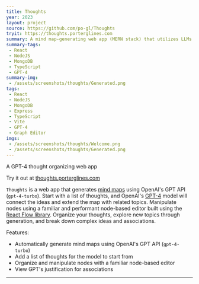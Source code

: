 ```yaml
---
title: Thoughts
year: 2023
layout: project
source: https://github.com/po-gl/Thoughts
tryit: https://thoughts.porterglines.com
summary: A mind map-generating web app (MERN stack) that utilizes LLMs.
summary-tags:
 - React
 - NodeJS
 - MongoDB
 - TypeScript
 - GPT-4
summary-img:
 - /assets/screenshots/thoughts/Generated.png
tags:
 - React
 - NodeJS
 - MongoDB
 - Express
 - TypeScript
 - Vite
 - GPT-4
 - Graph Editor
imgs:
 - /assets/screenshots/thoughts/Welcome.png
 - /assets/screenshots/thoughts/Generated.png
---
```


A GPT-4 thought organizing web app

Try it out at [thoughts.porterglines.com](https://thoughts.porterglines.com)

`Thoughts` is a web app that generates [mind maps](https://en.wikipedia.org/wiki/Mind_map) using OpenAI's GPT API (`gpt-4-turbo`).
Start with a list of thoughts, and OpenAI's [GPT-4](https://openai.com/research/gpt-4) model will connect the ideas and extend the map with related topics.
Manipulate nodes using a familiar and performant node-based editor built using the [React Flow library](https://reactflow.dev).
Organize your thoughts, explore new topics through generation, and break down complex ideas and associations.

Features:
- Automatically generate mind maps using OpenAI's GPT API (`gpt-4-turbo`)
- Add a list of thoughts for the model to start from
- Organize and manipulate nodes with a familiar node-based editor
- View GPT's justification for associations

---

